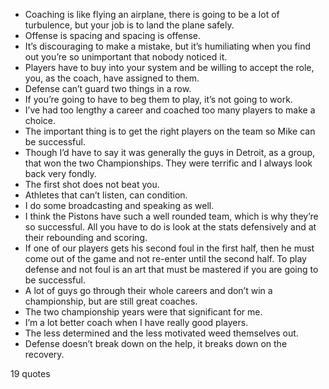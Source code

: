  - Coaching is like flying an airplane, there is going to be a lot of turbulence, but your job is to land the plane safely.
 - Offense is spacing and spacing is offense.
 - It’s discouraging to make a mistake, but it’s humiliating when you find out you’re so unimportant that nobody noticed it.
 - Players have to buy into your system and be willing to accept the role, you, as the coach, have assigned to them.
 - Defense can’t guard two things in a row.
 - If you’re going to have to beg them to play, it’s not going to work.
 - I’ve had too lengthy a career and coached too many players to make a choice.
 - The important thing is to get the right players on the team so Mike can be successful.
 - Though I’d have to say it was generally the guys in Detroit, as a group, that won the two Championships. They were terrific and I always look back very fondly.
 - The first shot does not beat you.
 - Athletes that can’t listen, can condition.
 - I do some broadcasting and speaking as well.
 - I think the Pistons have such a well rounded team, which is why they’re so successful. All you have to do is look at the stats defensively and at their rebounding and scoring.
 - If one of our players gets his second foul in the first half, then he must come out of the game and not re-enter until the second half. To play defense and not foul is an art that must be mastered if you are going to be successful.
 - A lot of guys go through their whole careers and don’t win a championship, but are still great coaches.
 - The two championship years were that significant for me.
 - I’m a lot better coach when I have really good players.
 - The less determined and the less motivated weed themselves out.
 - Defense doesn’t break down on the help, it breaks down on the recovery.

19 quotes